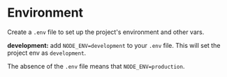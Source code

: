# Environment

Create a `.env` file to set up the project's environment and other vars.

**development:** add `NODE_ENV=development` to your `.env` file. This will set the project env as `development`.

The absence of the `.env` file means that `NODE_ENV=production`.
